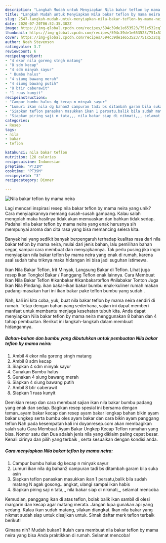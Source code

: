 ```yaml
---
description: "Langkah Mudah untuk Menyiapkan Nila bakar teflon by mama neira Anti Gagal"
title: "Langkah Mudah untuk Menyiapkan Nila bakar teflon by mama neira Anti Gagal"
slug: 2547-langkah-mudah-untuk-menyiapkan-nila-bakar-teflon-by-mama-neira-anti-gagal
date: 2020-07-20T06:52:35.302Z
image: https://img-global.cpcdn.com/recipes/594c39de1e653523/751x532cq70/nila-bakar-teflon-by-mama-neira-foto-resep-utama.jpg
thumbnail: https://img-global.cpcdn.com/recipes/594c39de1e653523/751x532cq70/nila-bakar-teflon-by-mama-neira-foto-resep-utama.jpg
cover: https://img-global.cpcdn.com/recipes/594c39de1e653523/751x532cq70/nila-bakar-teflon-by-mama-neira-foto-resep-utama.jpg
author: Noah Stevenson
ratingvalue: 3.7
reviewcount: 6
recipeingredient:
- "4 ekor nila goreng stngh matang"
- "8 sdm kecap"
- "4 sdm minyak sayur"
- " Bumbu halus"
- "4 siung bawang merah"
- "4 siung bawang putih"
- "8 btir caberawit"
- "1 ruas kunyit"
recipeinstructions:
- "Campur bumbu halus dg kecap n minyak sayur"
- "Lumuri ikan nila dg bahan2 campuran tadi bs ditambah garam bila suka asin"
- "Siapkan teflon panaskan masukkan ikan 1 persatu,balik bila sudah matang N agak gosong...angkat, ulangi sampai ikan habis"
- "Siapkan piring saji n tata,,, nila bakar siap di nikmati,,, selamat mencoba"
categories:
- Resep
tags:
- nila
- bakar
- teflon

katakunci: nila bakar teflon 
nutrition: 128 calories
recipecuisine: Indonesian
preptime: "PT31M"
cooktime: "PT39M"
recipeyield: "3"
recipecategory: Dinner

---
```



![Nila bakar teflon by mama neira](https://img-global.cpcdn.com/recipes/594c39de1e653523/751x532cq70/nila-bakar-teflon-by-mama-neira-foto-resep-utama.jpg)

Lagi mencari inspirasi resep nila bakar teflon by mama neira yang unik? Cara menyiapkannya memang susah-susah gampang. Kalau salah mengolah maka hasilnya tidak akan memuaskan dan bahkan tidak sedap. Padahal nila bakar teflon by mama neira yang enak harusnya sih mempunyai aroma dan cita rasa yang bisa memancing selera kita.

Banyak hal yang sedikit banyak berpengaruh terhadap kualitas rasa dari nila bakar teflon by mama neira, mulai dari jenis bahan, lalu pemilihan bahan segar, sampai cara membuat dan menyajikannya. Tak perlu pusing jika ingin menyiapkan nila bakar teflon by mama neira yang enak di rumah, karena asal sudah tahu triknya maka hidangan ini bisa jadi suguhan istimewa.

Ikan Nila Bakar Teflon, Irit Minyak, Langsung Bakar di Teflon. Lihat juga resep Ikan Tongkol Bakar / Panggang Teflon enak lainnya. Cara Membuat Ikan Nila Bakar Teflon #ikanbakar #ikanbakarteflon #nilabakar Tonton Juga Ikan Nila Pindang. ikan bakar-ikan bakar bumbu enak-kuliner rumah makan padang-masakan hari ini ikan bakar pake teflon bumbu yang sudah .


Nah, kali ini kita coba, yuk, buat nila bakar teflon by mama neira sendiri di rumah. Tetap dengan bahan yang sederhana, sajian ini dapat memberi manfaat untuk membantu menjaga kesehatan tubuh kita. Anda dapat menyiapkan Nila bakar teflon by mama neira menggunakan 8 bahan dan 4 tahap pembuatan. Berikut ini langkah-langkah dalam membuat hidangannya.

<!--inarticleads1-->

##### Bahan-bahan dan bumbu yang dibutuhkan untuk pembuatan Nila bakar teflon by mama neira:

1. Ambil 4 ekor nila goreng stngh matang
1. Ambil 8 sdm kecap
1. Siapkan 4 sdm minyak sayur
1. Gunakan  Bumbu halus
1. Gunakan 4 siung bawang merah
1. Siapkan 4 siung bawang putih
1. Ambil 8 btir caberawit
1. Siapkan 1 ruas kunyit


Demikian resep dan cara membuat sajian ikan nila bakar bumbu padang yang enak dan sedap. Bagikan resep spesial ini bersama dengan teman..ayam bakar kecap dan resep ayam bakar lengkap bahan bikin ayam bakar ungkep serta bumbu oles ayam bakar dan cara bikin ayam panggang teflon Nah pada kesempatan kali ini doyanresep.com akan membagikan salah satu Cara Membuat Ayam Bakar Ungkep Kecap Teflon rumahan yang bisa. Nomor satu dan Dua adalah jenis nila yang diklaim paling cepat besar. Kenali cirinya dan pilih yang terbaik , serta sesuaikan dengan kondisi anda. 

<!--inarticleads2-->

##### Cara menyiapkan Nila bakar teflon by mama neira:

1. Campur bumbu halus dg kecap n minyak sayur
1. Lumuri ikan nila dg bahan2 campuran tadi bs ditambah garam bila suka asin
1. Siapkan teflon panaskan masukkan ikan 1 persatu,balik bila sudah matang N agak gosong...angkat, ulangi sampai ikan habis
1. Siapkan piring saji n tata,,, nila bakar siap di nikmati,,, selamat mencoba


Kemudian, panggang ikan di atas teflon, bolak balik ikan sambil di olesi margarin dan kecap agar matang merata. Jangan lupa gunakan api yang sedang. Kalau ikan sudah matang, silakan diangkat. Ikan nila bakar yang nikmat sudah siap untuk disajikan untuk. Simak daftar merk teflon terbaik berikut! 

Gimana nih? Mudah bukan? Itulah cara membuat nila bakar teflon by mama neira yang bisa Anda praktikkan di rumah. Selamat mencoba!
